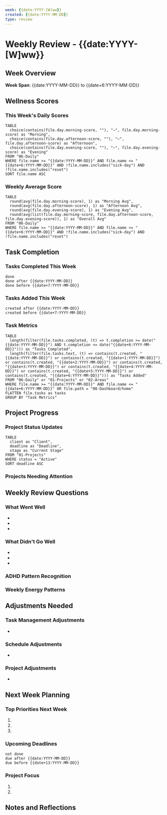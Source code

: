 ```yaml
---
week: {{date:YYYY-[W]ww}}
created: {{date:YYYY-MM-DD}}
type: review
---
```


# Weekly Review - {{date:YYYY-[W]ww}}

## Week Overview
**Week Span**: {{date:YYYY-MM-DD}} to {{date+6:YYYY-MM-DD}}

## Wellness Scores

### This Week's Daily Scores
```dataview
TABLE 
  choice(contains(file.day.morning-score, ""), "—", file.day.morning-score) as "Morning",
  choice(contains(file.day.afternoon-score, ""), "—", file.day.afternoon-score) as "Afternoon",
  choice(contains(file.day.evening-score, ""), "—", file.day.evening-score) as "Evening"
FROM "06-Daily"
WHERE file.name >= "{{date:YYYY-MM-DD}}" AND file.name <= "{{date+6:YYYY-MM-DD}}" AND !file.name.includes("sick-day") AND !file.name.includes("reset")
SORT file.name ASC
```

### Weekly Average Score
```dataview
TABLE 
  round(avg(file.day.morning-score), 1) as "Morning Avg",
  round(avg(file.day.afternoon-score), 1) as "Afternoon Avg",
  round(avg(file.day.evening-score), 1) as "Evening Avg",
  round(avg(list(file.day.morning-score, file.day.afternoon-score, file.day.evening-score)), 1) as "Overall Avg"
FROM "06-Daily"
WHERE file.name >= "{{date:YYYY-MM-DD}}" AND file.name <= "{{date+6:YYYY-MM-DD}}" AND !file.name.includes("sick-day") AND !file.name.includes("reset")
```

## Task Completion

### Tasks Completed This Week
```tasks
done
done after {{date:YYYY-MM-DD}}
done before {{date+7:YYYY-MM-DD}}
```

### Tasks Added This Week
```tasks
created after {{date:YYYY-MM-DD}}
created before {{date+7:YYYY-MM-DD}}
```

### Task Metrics
```dataview
TABLE 
  length(filter(file.tasks.completed, (t) => t.completion >= date("{{date:YYYY-MM-DD}}") AND t.completion <= date("{{date+6:YYYY-MM-DD}}"))) as "Tasks Completed",
  length(filter(file.tasks.text, (t) => contains(t.created, "{{date:YYYY-MM-DD}}") or contains(t.created, "{{date+1:YYYY-MM-DD}}") or contains(t.created, "{{date+2:YYYY-MM-DD}}") or contains(t.created, "{{date+3:YYYY-MM-DD}}") or contains(t.created, "{{date+4:YYYY-MM-DD}}") or contains(t.created, "{{date+5:YYYY-MM-DD}}") or contains(t.created, "{{date+6:YYYY-MM-DD}}"))) as "Tasks Added"
FROM "06-Daily" or "01-Projects" or "02-Areas"
WHERE file.name >= "{{date:YYYY-MM-DD}}" AND file.name <= "{{date+6:YYYY-MM-DD}}" OR file.path = "00-Dashboard/home"
FLATTEN file.tasks as tasks
GROUP BY "Task Metrics"
```

## Project Progress

### Project Status Updates
```dataview
TABLE 
  client as "Client",
  deadline as "Deadline",
  stage as "Current Stage"
FROM "01-Projects"
WHERE status = "Active"
SORT deadline ASC
```

### Projects Needing Attention
<!-- Review and manually list any projects at risk or needing urgent attention -->

## Weekly Review Questions

### What Went Well
<!-- Note 3-5 successes or wins this week -->
- 
- 
- 

### What Didn't Go Well
<!-- Note 3-5 challenges or missed opportunities -->
- 
- 
- 

### ADHD Pattern Recognition
<!-- Did you notice any emerging patterns with focus, task management, or energy levels? -->


### Weekly Energy Patterns
<!-- Based on your morning/afternoon/evening scores, what patterns do you notice? -->


## Adjustments Needed

### Task Management Adjustments
<!-- What needs to change in how you're managing tasks? -->
- 

### Schedule Adjustments
<!-- Do you need to change how you're allocating time? -->
- 

### Project Adjustments
<!-- Do any projects need changes in approach? -->
- 

## Next Week Planning

### Top Priorities Next Week
1. 
2. 
3. 

### Upcoming Deadlines
```tasks
not done
due after {{date:YYYY-MM-DD}}
due before {{date+13:YYYY-MM-DD}}
```

### Project Focus
<!-- Which specific projects need most attention next week? -->
1. 
2. 

## Notes and Reflections
<!-- Any additional insights or ideas from this week? -->